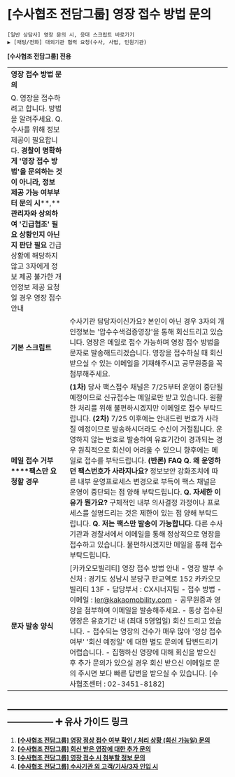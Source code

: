 # [수사협조 전담그룹] 영장 접수 방법 문의

```
[일반 상담사] 영장 문의 시, 응대 스크립트 바로가기  
▶ [채팅/전화] 대외기관 협력 요청(수사, 사법, 민원기관)
```

**[수사협조 전담그룹] 전용**

|  |  |
| --- | --- |
| **영장** **접수** **방법** **문의** | |
| Q. 영장을 접수하려고 합니다. 방법을 알려주세요. Q. 수사를 위해 정보 제공이 필요합니다.  **경찰이** **명확하게** **'****영장** **접수** **방법****'****을** **문의하는** **것이** **아니라****,** **정보** **제공** **가능** **여부부터** **문의** **시****,** **관리자와** **상의하여** **'****긴급협조****'** **필요** **상황인지** **아닌지** **판단** **필요** 긴급상황에 해당하지 않고 3자에게 정보 제공 불가한 개인정보 제공 요청일 경우 영장 접수 안내 | |
| **기본** **스크립트** | 수사기관 담당자이신가요?  본인이 아닌 경우 3자의 개인정보는 '압수수색검증영장'을 통해 회신드리고 있습니다.  영장은 메일로 접수 가능하며 영장 접수 방법을 문자로 발송해드리겠습니다. 영장을 접수하실 때 회신 받으실 수 있는 이메일을 기재해주시고 공무원증을 꼭 첨부해주세요. |
| **메일** **접수** **거부****팩스만** **요청할** **경우** | **(1차)** 당사 팩스접수 채널은 7/25부터 운영이 중단될 예정이므로 신규접수는 메일로만 받고 있습니다. 원활한 처리를 위해 불편하시겠지만 이메일로 접수 부탁드립니다. **(2차)**  7/25 이후에는 안내드린 번호가 사라질 예정이므로 발송하시더라도 수신이 거절됩니다.  운영하지 않는 번호로 발송하여 유효기간이 경과되는 경우 원칙적으로 회신이 어려울 수 있으니 향후에는 메일로 접수를 부탁드립니다.    **(반론) FAQ**  **Q. 왜 운영하던 팩스번호가 사라지나요?**  정보보안 강화조치에 따른 내부 운영프로세스 변경으로 부득이 팩스 채널은 운영이 중단되는 점 양해 부탁드립니다.  **Q. 자세한 이유가 뭔가요?**  구체적인 내부 의사결정 과정이나 프로세스를 설명드리는 것은 제한이 있는 점 양해 부탁드립니다.  **Q. 저는 팩스만 발송이 가능합니다.**  다른 수사기관과 경찰서에서 이메일을 통해 정상적으로 영장을 접수하고 있습니다. 불편하시겠지만 메일을 통해 접수 부탁드립니다. |
| **문자** **발송** **양식** | [카카오모빌리티] 영장 접수 방법 안내  - 영장 발부 수신처 : 경기도 성남시 분당구 판교역로 152 카카오모빌리티 13F  - 담당부서 : CX시너지팀 - 접수 방법 - 이메일 : ler@kakaomobility.com - 공무원증과 영장을 첨부하여 이메일을 발송해주세요. - 통상 접수된 영장은 유효기간 내 (최대 5영업일) 회신 드리고 있습니다. - 접수되는 영장의 건수가 매우 많아 '정상 접수 여부' '회신 예정일' 에 대한 별도 문의에 답변드리기 어렵습니다. - 집행하신 영장에 대해 회신을 받으신 후 추가 문의가 있으실 경우 회신 받으신 이메일로 문의 주시면 보다 빠른 답변을 받으실 수 있습니다.  [수사협조센터 : 02-3451-8182] |

**―****―****―****―****―****―****―****―****―****―****―****―****―****―****―****―****―****―****―****―****―****―****―****―****―****―****―****―****―** **➕ 유사 가이드 링크**
-----------------------------------------------------------------------------------------------------------------------------------------------------------------

1. **[[수사협조 전담그룹] 영장 정상 접수 여부 확인 / 처리 상황 (회신 가능일) 문의](https://kakaomobilitysupport.zendesk.com/hc/ko/articles/36291682984473)**
2. [**[수사협조 전담그룹] 회신 받은 영장에 대한 추가 문의**](https://kakaomobilitysupport.zendesk.com/hc/ko/articles/36291709601561)
3. [**[수사협조 전담그룹] 영장 접수 시 첨부할 정보 문의**](https://kakaomobilitysupport.zendesk.com/hc/ko/articles/36291763507225)
4. [**[수사협조 전담그룹] 수사기관 외 고객/기사/3자 인입 시**](https://kakaomobilitysupport.zendesk.com/hc/ko/articles/36291811989529)